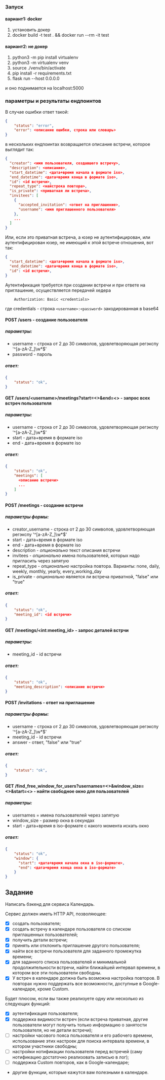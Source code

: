 ### Запуск

#### вариант1: docker
1. установить докер
2. docker build -t test . && docker run --rm -it test

#### вариант2: не докер
1. python3 -m pip install virtualenv
2. python3 -m virtualenv venv
3. source ./venv/bin/activate
4. pip install -r requirements.txt
5. flask run --host 0.0.0.0

и оно поднимается на localhost:5000

### параметры и результаты ендпоинтов

В случае ошибки ответ такой:
```json
{
    "status": "error",
    "error": <описание ошибки, строка или словарь>
}
```
в нескольких ендпоинтах возвращается описание встречи, которое выглядит так:
```json
{
  "creator": <имя пользователя, создавшего встречу>,
  "description": <описание>,
  "start_datetime": <дата+время начала в формате iso>,
  "end_datetime": <дата+время конца в формате iso>,
  "id": <id встречи>,
  "repeat_type": <найстрока повтора>,
  "is_private": <приватная ли встреча>,
  "invitees": [
    {
      "accepted_invitation": <ответ на приглашение>,
      "username": <имя приглашенного пользователя>
    },
    ...
  ]
}
```
Или, если это приватная встреча, а юзер не аутентифицирован, или аутентифицирован юзер, не имеющий к этой встрече отношения, вот так:
```json
{
  "start_datetime": <дата+время начала в формате iso>,
  "end_datetime": <дата+время конца в формате iso>,
  "id": <id встречи>,
}
```


Аутентификация требуется при создании встречи и при ответе на приглашение, осуществляется передачей хедера
```
    Authorization: Basic <credentials>
```
где credentials - строка `<username>:<password>` закодированная в base64

#### POST /users - создание пользователя
##### параметры:
* username - строка от 2 до 30 символов, удовлетворяющая регэкспу '^[a-zA-Z_]\\w*$'
* password - пароль
##### ответ:
```json
{
    "status": "ok",
}
```

#### GET /users/\<username>/meetings?start=<>&end=<> - запрос всех встреч пользователя
##### параметры:
* username - строка от 2 до 30 символов, удовлетворяющая регэкспу '^[a-zA-Z_]\\w*$'
* start - дата+время в формате iso 
* end - дата+время в формате iso
##### ответ:
```json
{
    "status": "ok", 
    "meetings": [
      <описание встречи>
      ...
    ]
}
```

#### POST /meetings - создание встречи
##### параметры формы:
* creator_username - строка от 2 до 30 символов, удовлетворяющая регэкспу '^[a-zA-Z_]\\w*$'
* start - дата+время в формате iso 
* end - дата+время в формате iso
* description - *опционально* текст описания встречи
* invitees - *опционально* имена пользователей, которых надо пригласить через запятую
* repeat_type - *опционально* настройка повтора. Варианты: none, daily, weekly, monthly, yearly, every_working_day
* is_private - *опционально* является ли встреча приватной, "false" или "true"
##### ответ:
```json
{
    "status": "ok",
    "meeting_id": <id встречи>
}
```

#### GET /meetings/\<int:meeting_id> - запрос деталей встрчи
##### параметры:
* meeting_id - id встречи
##### ответ:
```json
{
    "status": "ok",
    "meeting_description": <описание встречи>
}
```

#### POST /invitations - ответ на приглашение
##### параметры формы:
* username - строка от 2 до 30 символов, удовлетворяющая регэкспу '^[a-zA-Z_]\\w*$'
* meeting_id - id встречи
* answer - ответ, "false" или "true"
##### ответ:
```json
{
    "status": "ok",
}
```

#### GET /find_free_window_for_users?usernames=<>&window_size=<>&start=<> - найти свободное окно для пользователей
##### параметры:
* usernames = имена пользователей через запятую
* window_size - размер окна в секундах
* start - дата+время в iso-формате с какого момента искать окно
##### ответ:
```json
{
    "status": "ok",
    "window": {
      "start": <дата+время начала окна в iso-формате>,
      "end": <дата+время конца окна в iso-формате>
    }
}
```


## Задание

Написать бэкенд для сервиса Календарь.

Сервис должен иметь HTTP API, позволяющее:
* [x] создать пользователя;
* [x] создать встречу в календаре пользователя со списком приглашенных пользователей;
* [x] получить детали встречи;
* [x] принять или отклонить приглашение другого пользователя;
* [x] найти все встречи пользователя для заданного промежутка времени;
* [x] для заданного списка пользователей и минимальной продолжительности встречи, найти ближайшей интервал времени, в котором все эти пользователи свободны.
* [x] У встреч в календаре должна быть возможна настройка повторов. В повторах нужно поддержать все возможности, доступные в Google-календаре, кроме Сustom.

Будет плюсом, если вы также реализуете одну или несколько из следующих функций:
* [x] аутентификация пользователя;
* [x] поддержка видимости встреч (если встреча приватная, другие пользователи могут получить только информацию о занятости пользователя, но не детали встречи);
* [ ] настройки часового пояса пользователя и его рабочего времени, использование этих настроек для поиска интервала времени, в котором участники свободны;
* [ ] настройки нотификации пользователя перед встречей (саму нотификацию достаточно реализовать записью в лог);
* [ ] поддержка Custom повторов, как в Google-календаре;
* другие функции, которые кажутся вам полезными в календаре.

